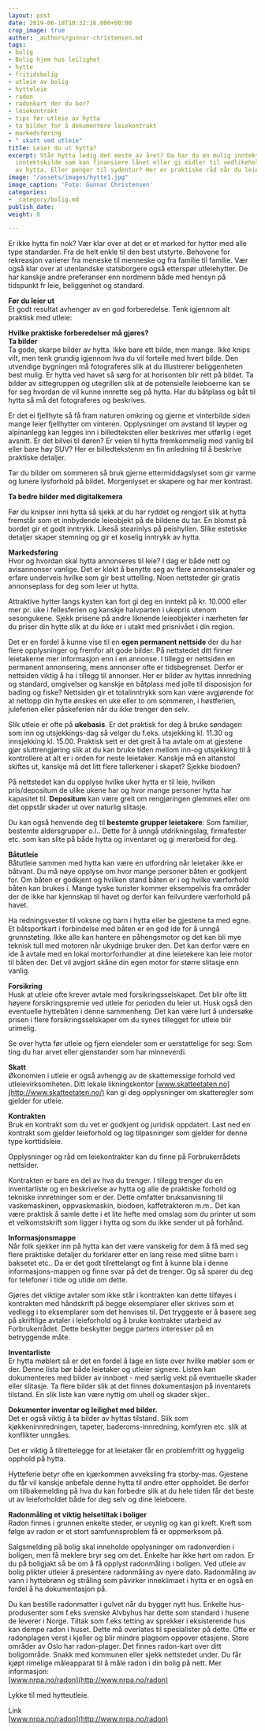 ```yaml
---
layout: post
date: 2019-06-18T10:32:16.000+00:00
crop_image: true
author: _authors/gunnar-christensen.md
tags:
- bolig
- Bolig hjem hus leilighet
- hytte
- fritidsbolig
- utleie av bolig
- hytteleie
- radon
- radonkart der du bor?
- leiekontrakt
- tips før utleie av hytta
- ta bilder for å dokumentere leiekontrakt
- markedsføring
- " skatt ved utleie"
title: Leier du ut hytta?
excerpt: Står hytta ledig det meste av året? Da har du en mulig inntektskilde. En
  inntektskilde som kan finansiere lånet eller gi midler til vedlikehold og oppgradering
  av hytta. Eller penger til sydentur? Her er praktiske råd når du leier ut hytta.
image: "/assets/images/hytte1.jpg"
image_caption: 'Foto: Gunnar Christensen'
categories:
- _category/bolig.md
publish_date: 
weight: 8

---
```

Er ikke hytta fin nok? Vær klar over at det er et marked for hytter med alle type standarder. Fra de helt enkle til den best utstyrte. Behovene for rekreasjon varierer fra meneske til menneske og fra familie til familie. Vær også klar over at utenlandske statsborgere også etterspør utleiehytter. De har kanskje andre preferanser enn nordmenn både med hensyn på tidspunkt fr leie, beliggenhet og standard.

**Før du leier ut**  
Et godt resultat avhenger av en god forberedelse. Tenk igjennom alt praktisk med utleie:

**Hvilke praktiske forberedelser må gjøres?**  
**Ta bilder**  
Ta gode, skarpe bilder av hytta. Ikke bare ett bilde, men mange. Ikke knips vilt, men tenk grundig igjennom hva du vil fortelle med hvert bilde. Den utvendige bygningen må fotograferes slik at du illustrerer beliggenheten best mulig. Er hytta ved havet så sørg for at horisonten blir rett på bildet. Ta bilder av sittegruppen og utegrillen slik at de potensielle leieboerne kan se for seg hvordan de vil kunne innrette seg på hytta. Har du båtplass og båt til hytta så må det fotograferes og beskrives.

Er det ei fjellhyte så få fram naturen omkring og gjerne et vinterbilde siden mange leier fjellhytter om vinteren. Opplysninger om avstand til løyper og alpinanlegg kan legges inn i billedteksten eller beskrives mer utførlig i eget avsnitt. Er det bilvei til døren? Er veien til hytta fremkommelig med vanlig bil eller bare høy SUV? Her er billedtekstenm en fin anledning til å beskrive praktiske detaljer.

Tar du bilder om sommeren så bruk gjerne ettermiddagslyset som gir varme og lunere lysforhold på bildet. Morgenlyset er skapere og har mer kontrast.

**Ta bedre bilder med digitalkemera**

Før du knipser inni hytta så sjekk at du har ryddet og rengjort slik at hytta fremstår som et innbydende leieobjekt på de bildene du tar. En blomst på bordet gir et godt inntrykk. Likeså stearinlys på peishyllen. Slike estetiske detaljer skaper stemning og gir et koselig inntrykk av hytta.

**Markedsføring**  
Hvor og hvordan skal hytta annonseres til leie? I dag er både nett og avisannonser vanlige. Det er klokt å benytte seg av flere annonsekanaler og erfare underveis hvilke som gir best uttelling. Noen nettsteder gir gratis annonseplass for deg som leier ut hytta.

Attraktive hytter langs kysten kan fort gi deg en inntekt på kr. 10.000 eller mer pr. uke i fellesferien og kanskje halvparten i ukepris utenom sesongukene. Sjekk prisene på andre liknende leieobjekter i nærheten før du priser din hytte slik at du ikke er i utakt med prisnivået i din region.

Det er en fordel å kunne vise til en **egen permanent nettside** der du har flere opplysninger og fremfor alt gode bilder. På nettstedet ditt finner leietakerne mer informasjon enn i en annonse. I tillegg er nettsiden en permanent annonsering, mens annonser ofte er tidsbegrenset. Derfor er nettsiden viktig å ha i tillegg til annonser. Her er bilder av hyttas innredning og standard, omgivelser og kanskje en båtplass med jolle til disposisjon for bading og fiske? Nettsiden gir et totalinntrykk som kan være avgjørende for at nettopp din hytte ønskes en uke eller to om sommeren, i høstferien, juleferien eller påskeferien når du ikke trenger den selv.

Slik utleie er ofte på **ukebasis**. Er det praktisk for deg å bruke søndagen som inn og utsjekkings-dag så velger du f.eks. utsjekking kl. 11.30 og innsjekking kl. 15.00. Praktisk sett er det greit å ha avtale om at gjestene gjør sluttrengjøring slik at du kan bruke tiden mellom inn-og utsjekking til å kontrollere at alt er i orden for neste leietaker. Kanskje må en altanstol skiftes ut, kanskje må det litt flere tallerkener i skapet? Sjekke biodoen?

På nettstedet kan du opplyse hvilke uker hytta er til leie, hvilken pris/depositum de ulike ukene har og hvor mange personer hytta har kapasitet til. **Depositum** kan være greit om rengjøringen glemmes eller om det oppstår skader ut over naturlig slitasje.

Du kan også henvende deg til **bestemte grupper leietakere**: Som familier, bestemte aldersgrupper o.l.. Dette for å unngå utdrikningslag, firmafester etc. som kan slite på både hytta og inventaret og gi merarbeid for deg.

**Båtutleie**  
Båtutleie sammen med hytta kan være en utfordring når leietaker ikke er båtvant. Du må nøye opplyse om hvor mange personer båten er godkjent for. Om båten er godkjent og hvilken stand båten er i og hvilke værforhold båten kan brukes i. Mange tyske turister kommer eksempelvis fra områder der de ikke har kjennskap til havet og derfor kan feilvurdere værforhold på havet.

Ha redningsvester til voksne og barn i hytta eller be gjestene ta med egne. Et båtsportkart i forbindelse med båten er en god ide for å unngå grunnstøting. Ikke alle kan hantere en påhengsmotor og det kan bli mye teknisk tull med motoren når ukydnige bruker den. Det kan derfor være en ide å avtale med en lokal mortorforhandler at dine leietekere kan leie motor til båten der. Det vil avgjort skåne din egen motor for større slitasje enn vanlig.

**Forsikring**  
Husk at utleie ofte krever avtale med forsikringsselskapet. Det blir ofte litt høyere forsikringspremie ved utleie for perioden du leier ut. Husk også den eventuelle hyttebåten i denne sammenheng. Det kan være lurt å undersøke prisen i flere forsikringsselskaper om du synes tillegget for utleie blir urimelig.

Se over hytta før utleie og fjern eiendeler som er uerstattelige for seg: Som ting du har arvet eller gjenstander som har minneverdi.

**Skatt**  
Økonomien i utleie er også avhengig av de skattemessige forhold ved utleievirksomheten. Ditt lokale likningskontor [www.skatteetaten.no](http://www.skatteetaten.no/) kan gi deg opplysninger om skatteregler som gjelder for utleie.

**Kontrakten**  
Bruk en kontrakt som du vet er godkjent og juridisk oppdatert. Last ned en kontrakt som gjelder leieforhold og lag tilpasninger som gjelder for denne type korttidsleie.

Opplysninger og råd om leiekontrakter kan du finne på Forbrukerrådets nettsider.

Kontrakten er bare en del av hva du trenger. I tillegg trenger du en inventarliste og en beskrivelse av hytta og alle de praktiske forhold og tekniske innretninger som er der. Dette omfatter bruksanvisning til vaskemaskinen, oppvaskmaskin, biodoen, kaffetrakteren m.m.. Det kan være praktisk å samle dette i et lite hefte med omslag som du printer ut som et velkomstskrift som ligger i hytta og som du ikke sender ut på forhånd.

**Informasjonsmappe**  
Når folk sjekker inn på hytta kan det være vanskelig for dem å få med seg flere praktiske detaljer du forklarer etter en lang reise med slitne barn i baksetet etc.. Da er det godt tilrettelangt og fint å kunne bla i denne informasjons-mappen og finne svar på det de trenger. Og så sparer du deg for telefoner i tide og utide om dette.

Gjøres det viktige avtaler som ikke står i kontrakten kan dette tilføyes i kontrakten med håndskrift på begge eksemplarer eller skrives som et vedlegg i to eksemplarer som det henvises til. Det tryggeste er å basere seg på skriftlige avtaler i leieforhold og å bruke kontrakter utarbeid av Forbrukerrådet. Dette beskytter begge parters interesser på en betryggende måte.

**Inventarliste**  
Er hytta møblert så er det en fordel å lage en liste over hvilke møbler som er der. Denne lista bør både leietaker og utleier signere. Listen kan dokumenteres med bilder av innboet - med særlig vekt på eventuelle skader eller slitasje. Ta flere bilder slik at det finnes dokumentasjon på inventarets tilstand. En slik liste kan være nyttig om uhell og skader skjer..

**Dokumenter inventar og leilighet med bilder.**  
Det er også viktig å ta bilder av hyttas tilstand. Slik som kjøkkeninnredningen, tapeter, baderoms-innredning, komfyren etc. slik at konflikter unngåes.

Det er viktig å tilrettelegge for at leietaker får en problemfritt og hyggelig opphold på hytta.

Hytteferie betyr ofte en kjærkommen avveksling fra storby-mas. Gjestene du får vil kanskje anbefale denne hytta til andre etter oppholdet. Be derfor om tilbakemelding på hva du kan forbedre slik at du hele tiden får det beste ut av leieforholdet både for deg selv og dine leieboere.

**Radonmåling et viktig helsetiltak i boliger**  
Radon finnes i grunnen enkelte steder, er usynlig og kan gi kreft. Kreft som følge av radon er et stort samfunnsproblem få er oppmerksom på.

Salgsmelding på bolig skal inneholde opplysninger om radonverdien i boligen, men få meklere bryr seg om det. Enkelte har ikke hørt om radon. Er du på boligjakt så be om å få opplyst radonmåling i boligen. Ved utleie av bolig plikter utleier å presentere radonmåling av nyere dato. Radonmåling av vann i hyttebrønn og stråling som påvirker inneklimaet i hytta er en også en fordel å ha dokumentasjon på.

Du kan bestille radonmatter i gulvet når du bygger nytt hus. Enkelte hus-produsenter som f.eks svenske Alvbyhus har dette som standard i husene de leverer i Norge. Tiltak som f.eks tetting av sprekker i eksisterende hus kan dempe radon i huset. Dette må overlates til spesialister på dette. Ofte er radonplagen verst i kjeller og blir mindre plagsom oppover etasjene. Store områder av Oslo har radon-plager. Det finnes radon-kart over ditt boligområde. Snakk med kommunen eller sjekk nettstedet under. Du får kjøpt rimelige måleapparat til å måle radon i din bolig på nett. Mer informasjon:  
[www.nrpa.no/radon](http://www.nrpa.no/radon)

Lykke til med hytteutleie.

Link  
[www.nrpa.no/radon](http://www.nrpa.no/radon)